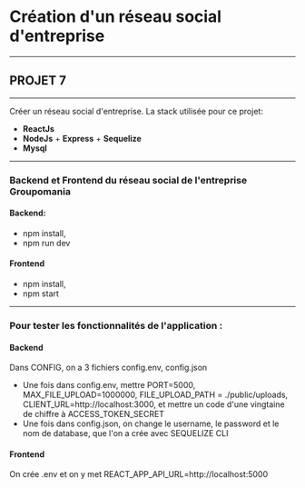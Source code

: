# Création d'un réseau social d'entreprise

---

## PROJET 7

---

Créer un réseau social d'entreprise. La stack utilisée pour ce projet:

-   **ReactJs**
-   **NodeJs** + **Express** + **Sequelize**
-   **Mysql**

---

### Backend et Frontend du réseau social de l'entreprise Groupomania

#### Backend:

-   npm install,
-   npm run dev

#### Frontend

-   npm install,
-   npm start

---

### Pour tester les fonctionnalités de l'application :

#### Backend

Dans CONFIG, on a 3 fichiers config.env, config.json

-   Une fois dans config.env, mettre PORT=5000, MAX_FILE_UPLOAD=1000000, FILE_UPLOAD_PATH = ./public/uploads, CLIENT_URL=http://localhost:3000, et mettre un code d'une vingtaine de chiffre à ACCESS_TOKEN_SECRET
-   Une fois dans config.json, on change le username, le password et le nom de database, que l'on a crée avec SEQUELIZE CLI

#### Frontend

On crée .env et on y met REACT_APP_API_URL=http://localhost:5000
